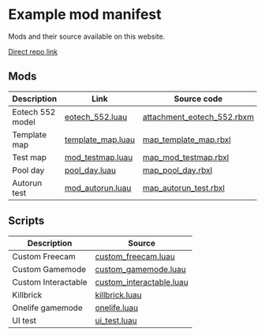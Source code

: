 # Example mod manifest

Mods and their source available on this website.

[Direct repo link](https://github.com/recoil-group/deadline-insitux-core-scripts/tree/master/docs/example)

## Mods

| Description      | Link                                                   | Source code                                                             |
| ---------------- | ------------------------------------------------------ | ----------------------------------------------------------------------- |
| Eotech 552 model | [eotech_552.luau](example/modfile/eotech_552.luau)     | [attachment_eotech_552.rbxm](example/source/attachment_eotech_552.rbxl) |
| Template map     | [template_map.luau](example/modfile/template_map.luau) | [map_template_map.rbxl](example/source/map_template_map.rbxl)           |
| Test map         | [mod_testmap.luau](example/modfile/mod_testmap.luau)   | [map_mod_testmap.rbxl](example/source/map_mod_testmap.rbxl)             |
| Pool day         | [pool_day.luau](example/modfile/pool_day.luau)         | [map_pool_day.rbxl](example/source/map_pool_day.rbxl)                   |
| Autorun test     | [mod_autorun.luau](example/modfile/mod_autorun.luau)   | [map_autorun_test.rbxl](example/source/map_autorun_test.rbxl)           |

## Scripts

| Description         | Source                                                            |
| ------------------- | ----------------------------------------------------------------- |
| Custom Freecam      | [custom_freecam.luau](example/luau/custom_freecam.luau)           |
| Custom Gamemode     | [custom_gamemode.luau](example/luau/custom_gamemode.luau)         |
| Custom Interactable | [custom_interactable.luau](example/luau/custom_interactable.luau) |
| Killbrick           | [killbrick.luau](example/luau/killbrick.luau)                     |
| Onelife gamemode    | [onelife.luau](example/luau/onelife.luau)                         |
| UI test             | [ui_test.luau](example/luau/ui_test.luau)                         |
